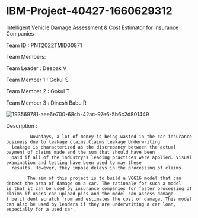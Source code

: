 # IBM-Project-40427-1660629312
Intelligent Vehicle Damage Assessment &amp; Cost Estimator for Insurance Companies

Team ID : PNT2022TMID00871

Team Members:

Team Leader   : Deepak V

Team Member 1 : Gokul S

Team Member 2 : Gokul T

Team Member 3 : Dinesh Babu R


![193569781-aee6e700-68cb-42ac-97e6-5b6c2d801449](https://user-images.githubusercontent.com/113272911/199642393-2499fce7-9430-4804-9f8b-b6079f68e912.gif)


Description :

             Nowadays, a lot of money is being wasted in the car insurance business due to leakage claims.Claims leakage Underwriting 
      leakage is characterized as the discrepancy between the actual payment of claims made and the sum that should have been 
      paid if all of the industry's leading practices were applied. Visual examination and testing have been used to may these 
      results. However, they impose delays in the processing of claims.
    
            The aim of this project is to build a VGG16 model that can detect the area of damage on a car. The rationale for such a model 
    is that it can be used by insurance companies for faster processing of claims if users can upload pics and the model can assess damage
    ( be it dent scratch from and estimates the cost of damage. This model can also be used by lenders if they are underwriting a car loan, 
    especially for a used car.
